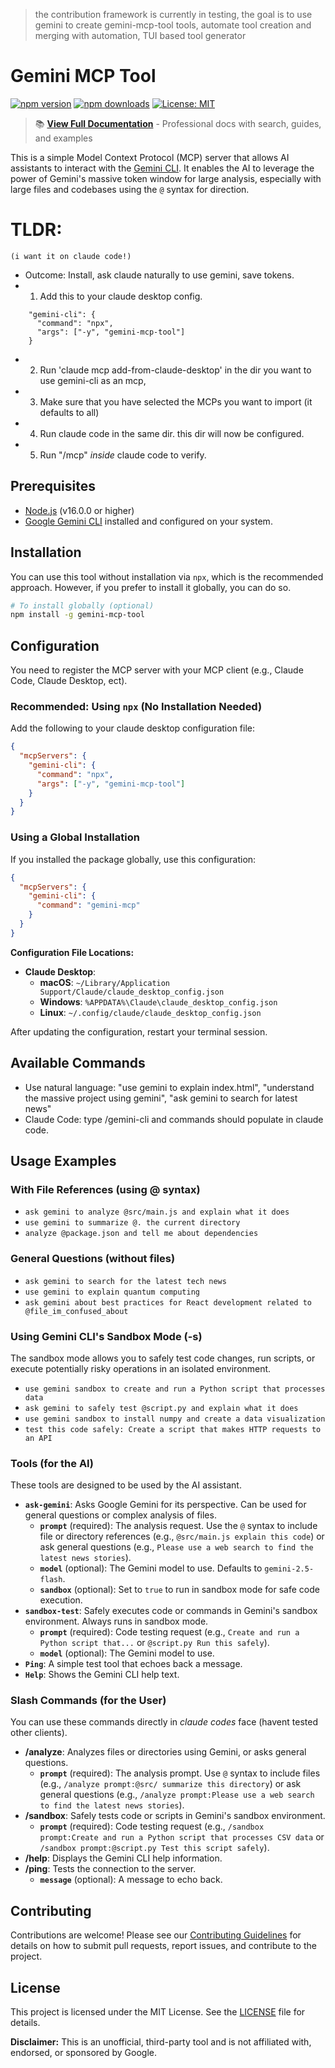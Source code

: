  >the contribution framework is currently in testing, the goal is to use gemini to create gemini-mcp-tool tools, automate tool creation and merging with automation, TUI based tool generator

# Gemini MCP Tool

[![npm version](https://img.shields.io/npm/v/gemini-mcp-tool)](https://www.npmjs.com/package/gemini-mcp-tool)
[![npm downloads](https://img.shields.io/npm/dt/gemini-mcp-tool)](https://www.npmjs.com/package/gemini-mcp-tool)
[![License: MIT](https://img.shields.io/badge/License-MIT-blue.svg)](https://opensource.org/licenses/MIT)

> 📚 **[View Full Documentation](https://jamubc.github.io/gemini-mcp-tool/)** - Professional docs with search, guides, and examples

This is a simple Model Context Protocol (MCP) server that allows AI assistants to interact with the [Gemini CLI](https://github.com/google-gemini/gemini-cli). It enables the AI to leverage the power of Gemini's massive token window for large analysis, especially with large files and codebases using the `@` syntax for direction.

# TLDR: 
`(i want it on claude code!)`

- Outcome: Install, ask claude naturally to use gemini, save tokens.
- 1. Add this to your claude desktop config.

```
    "gemini-cli": {
      "command": "npx",
      "args": ["-y", "gemini-mcp-tool"]
    }
```

- 2. Run 'claude mcp add-from-claude-desktop' in the dir you want to use gemini-cli as an mcp,
- 3. Make sure that you have selected the MCPs you want to import (it defaults to all)
- 4. Run claude code in the same dir. this dir will now be configured.
- 5. Run "/mcp" *inside* claude code to verify.

## Prerequisites

- [Node.js](https://nodejs.org/) (v16.0.0 or higher)
- [Google Gemini CLI](https://github.com/google-gemini/gemini-cli) installed and configured on your system.

## Installation

You can use this tool without installation via `npx`, which is the recommended approach. However, if you prefer to install it globally, you can do so.

```bash
# To install globally (optional)
npm install -g gemini-mcp-tool
```

## Configuration

You need to register the MCP server with your MCP client (e.g., Claude Code, Claude Desktop, ect).

### Recommended: Using `npx` (No Installation Needed)

Add the following to your claude desktop configuration file:

```json
{
  "mcpServers": {
    "gemini-cli": {
      "command": "npx",
      "args": ["-y", "gemini-mcp-tool"]
    }
  }
}
```

### Using a Global Installation

If you installed the package globally, use this configuration:

```json
{
  "mcpServers": {
    "gemini-cli": {
      "command": "gemini-mcp"
    }
  }
}
```

**Configuration File Locations:**

- **Claude Desktop**:
  - **macOS**: `~/Library/Application Support/Claude/claude_desktop_config.json`
  - **Windows**: `%APPDATA%\Claude\claude_desktop_config.json`
  - **Linux**: `~/.config/claude/claude_desktop_config.json`

After updating the configuration, restart your terminal session.

## Available Commands

- Use natural language: "use gemini to explain index.html", "understand the massive project using gemini", "ask gemini to search for latest news"
- Claude Code: type /gemini-cli and commands should populate in claude code.

## Usage Examples

### With File References (using @ syntax)

- `ask gemini to analyze @src/main.js and explain what it does`
- `use gemini to summarize @. the current directory`
- `analyze @package.json and tell me about dependencies`

### General Questions (without files)

- `ask gemini to search for the latest tech news`
- `use gemini to explain quantum computing`
- `ask gemini about best practices for React development related to @file_im_confused_about`

### Using Gemini CLI's Sandbox Mode (-s)

The sandbox mode allows you to safely test code changes, run scripts, or execute potentially risky operations in an isolated environment.

- `use gemini sandbox to create and run a Python script that processes data`
- `ask gemini to safely test @script.py and explain what it does`
- `use gemini sandbox to install numpy and create a data visualization`
- `test this code safely: Create a script that makes HTTP requests to an API`

### Tools (for the AI)

These tools are designed to be used by the AI assistant.

- **`ask-gemini`**: Asks Google Gemini for its perspective. Can be used for general questions or complex analysis of files.
  - **`prompt`** (required): The analysis request. Use the `@` syntax to include file or directory references (e.g., `@src/main.js explain this code`) or ask general questions (e.g., `Please use a web search to find the latest news stories`).
  - **`model`** (optional): The Gemini model to use. Defaults to `gemini-2.5-flash`.
  - **`sandbox`** (optional): Set to `true` to run in sandbox mode for safe code execution.
- **`sandbox-test`**: Safely executes code or commands in Gemini's sandbox environment. Always runs in sandbox mode.
  - **`prompt`** (required): Code testing request (e.g., `Create and run a Python script that...` or `@script.py Run this safely`).
  - **`model`** (optional): The Gemini model to use.
- **`Ping`**: A simple test tool that echoes back a message.
- **`Help`**: Shows the Gemini CLI help text.

### Slash Commands (for the User)

You can use these commands directly in _claude codes_ face (havent tested other clients).

- **/analyze**: Analyzes files or directories using Gemini, or asks general questions.
  - **`prompt`** (required): The analysis prompt. Use `@` syntax to include files (e.g., `/analyze prompt:@src/ summarize this directory`) or ask general questions (e.g., `/analyze prompt:Please use a web search to find the latest news stories`).
- **/sandbox**: Safely tests code or scripts in Gemini's sandbox environment.
  - **`prompt`** (required): Code testing request (e.g., `/sandbox prompt:Create and run a Python script that processes CSV data` or `/sandbox prompt:@script.py Test this script safely`).
- **/help**: Displays the Gemini CLI help information.
- **/ping**: Tests the connection to the server.
  - **`message`** (optional): A message to echo back.

## Contributing

Contributions are welcome! Please see our [Contributing Guidelines](CONTRIBUTING.md) for details on how to submit pull requests, report issues, and contribute to the project.

## License

This project is licensed under the MIT License. See the [LICENSE](LICENSE) file for details.

**Disclaimer:** This is an unofficial, third-party tool and is not affiliated with, endorsed, or sponsored by Google.
